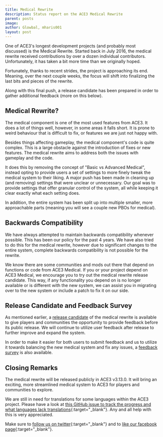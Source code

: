 ```yaml
---
title: Medical Rewrite
description: Status report on the ACE3 Medical Rewrite
parent: posts
image:
author: Glowbal, mharis001
layout: post
---
```


One of ACE3's longest development projects (and probably most discussed) is the Medical Rewrite. Started back in July 2016, the medical rewrite received contributions by over a dozen individual contributors. Unfortunately, it has taken a bit more time than we originally hoped.

Fortunately, thanks to recent strides, the project is approaching its end. Meaning, over the next couple weeks, the focus will shift into finalizing the last bits and pieces of the rewrite.

<!--more-->

Along with this final push, a release candidate has been prepared in order to gather additional feedback (more on this below).

## Medical Rewrite?

The medical component is one of the most used features from ACE3. It does a lot of things well, however, in some areas it falls short. It is prone to weird behaviour that is difficult to fix, or features we are just not happy with.

Besides things affecting gameplay, the medical component's code is quite complex. This is a large obstacle against the introduction of fixes or new features. The medical rewrite aims to address both the issues with gameplay and the code.

It does this by removing the concept of "Basic vs Advanced Medical", instead opting to provide users a set of settings to more finely tweak the medical system to their liking. A major push has been made in cleaning up (and removing) settings that were unclear or unnecessary. Our goal was to provide settings that offer granular control of the system, all while keeping it clear exactly what each setting does.

In addition, the entire system has been split up into multiple smaller, more approachable parts (meaning you will see a couple new PBOs for medical).

## Backwards Compatibility

We have always attempted to maintain backwards compatibility whenever possible. This has been our policy for the past 4 years. We have also tried to do this for the medical rewrite, however due to significant changes to the entire system, complete backwards compatibility is not possible for the rewrite.

We know there are some communities and mods out there that depend on functions or code from ACE3 Medical. If you or your project depend on ACE3 Medical, we encourage you to try out the medical rewrite release candidate. This way, if any functionality you depend on is no longer available or is different with the new system, we can assist you in migrating over to the new system or include a patch to fix it on our side.

## Release Candidate and Feedback Survey

As mentioned earlier, a [release candidate](https://github.com/acemod/ACE3/releases/tag/v3.13.0-rc1) of the medical rewrite is available to give players and communities the opportunity to provide feedback before its public release. We will continue to utilize user feedback after release to further improve and expand the system.

In order to make it easier for both users to submit feedback and us to utilize it towards balancing the new medical system and fix any issues, a [feedback survey](https://forms.gle/5pKeXMJ5hfZYjuxZ6) is also available.

## Closing Remarks

The medical rewrite will be released publicly in ACE3 v3.13.0. It will bring an exciting, more streamlined medical system to ACE3 for players and communities to explore.

We are still in need for translations for some languages within the ACE3 project. Please have a look at [this GitHub issue to track the progress and what languages lack translations](https://github.com/acemod/ACE3/issues/367){:target="_blank"}. Any and all help with this is very appreciated.

Make sure to [follow us on twitter](https://twitter.com/intent/follow?screen_name=ace3mod&tw_p=followbutton){:target="_blank"} and to [like our facebook page](https://www.facebook.com/ACE3Mod/){:target="_blank"}.
